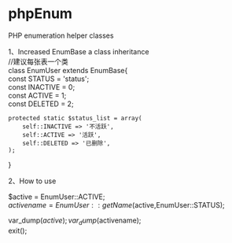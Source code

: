 # phpEnum
PHP enumeration helper classes


1、Increased EnumBase a class inheritance  
//建议每张表一个类    
class EnumUser extends EnumBase{  
    const STATUS = 'status';    
    const INACTIVE = 0;  
    const ACTIVE   = 1;  
    const DELETED  = 2;  
    
    protected static $status_list = array(
        self::INACTIVE => '不活跃',
        self::ACTIVE => '活跃',
        self::DELETED => '已删除',
    );
}

2、How to use  

  $active = EnumUser::ACTIVE;  
  $activename = EnumUser::getName($active,EnumUser::STATUS);  
  
  var_dump($active);  
  var_dump($activename);  
  exit();  


